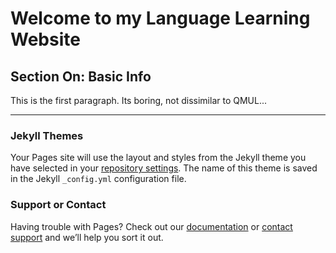 <h1>Welcome to my Language Learning Website</h1>

<h2>Section On: Basic Info</h2>
<p>This is the first paragraph. Its boring, not dissimilar to QMUL...</p>

<hr>



### Jekyll Themes

Your Pages site will use the layout and styles from the Jekyll theme you have selected in your [repository settings](https://github.com/Doggo1/GIForJIF/settings). The name of this theme is saved in the Jekyll `_config.yml` configuration file.

### Support or Contact

Having trouble with Pages? Check out our [documentation](https://help.github.com/categories/github-pages-basics/) or [contact support](https://github.com/contact) and we’ll help you sort it out.
